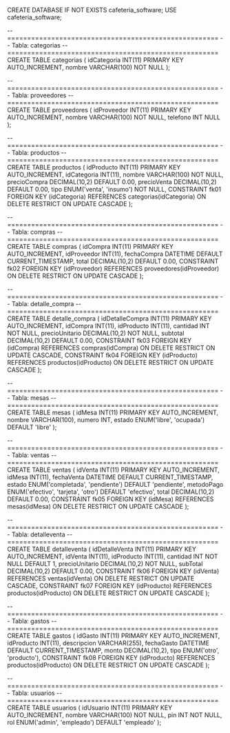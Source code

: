 CREATE DATABASE IF NOT EXISTS cafeteria_software;
USE cafeteria_software;

-- =====================================================
-- Tabla: categorias
-- =====================================================
CREATE TABLE categorias (
    idCategoria INT(11) PRIMARY KEY AUTO_INCREMENT,
    nombre VARCHAR(100) NOT NULL
);

-- =====================================================
-- Tabla: proveedores
-- =====================================================
CREATE TABLE proveedores (
    idProveedor INT(11) PRIMARY KEY AUTO_INCREMENT,
    nombre VARCHAR(100) NOT NULL,
    telefono INT NULL
);

-- =====================================================
-- Tabla: productos
-- =====================================================
CREATE TABLE productos (
    idProducto INT(11) PRIMARY KEY AUTO_INCREMENT,
    idCategoria INT(11),
    nombre VARCHAR(100) NOT NULL,
    precioCompra DECIMAL(10,2) DEFAULT 0.00,
    precioVenta DECIMAL(10,2) DEFAULT 0.00,
    tipo ENUM('venta', 'insumo') NOT NULL,
    CONSTRAINT fk01 FOREIGN KEY (idCategoria) REFERENCES categorias(idCategoria)
        ON DELETE RESTRICT ON UPDATE CASCADE
);

-- =====================================================
-- Tabla: compras
-- =====================================================
CREATE TABLE compras (
    idCompra INT(11) PRIMARY KEY AUTO_INCREMENT,
    idProveedor INT(11),
    fechaCompra DATETIME DEFAULT CURRENT_TIMESTAMP,
    total DECIMAL(10,2) DEFAULT 0.00,
    CONSTRAINT fk02 FOREIGN KEY (idProveedor) REFERENCES proveedores(idProveedor)
        ON DELETE RESTRICT ON UPDATE CASCADE
);

-- =====================================================
-- Tabla: detalle_compra
-- =====================================================
CREATE TABLE detalle_compra (
    idDetalleCompra INT(11) PRIMARY KEY AUTO_INCREMENT,
    idCompra INT(11),
    idProducto INT(11),
    cantidad INT NOT NULL,
    precioUnitario DECIMAL(10,2) NOT NULL,
    subtotal DECIMAL(10,2) DEFAULT 0.00,
    CONSTRAINT fk03 FOREIGN KEY (idCompra) REFERENCES compras(idCompra)
        ON DELETE RESTRICT ON UPDATE CASCADE,
    CONSTRAINT fk04 FOREIGN KEY (idProducto) REFERENCES productos(idProducto)
        ON DELETE RESTRICT ON UPDATE CASCADE
);

-- =====================================================
-- Tabla: mesas
-- =====================================================
CREATE TABLE mesas (
    idMesa INT(11) PRIMARY KEY AUTO_INCREMENT,
    nombre VARCHAR(100),
    numero INT,
    estado ENUM('libre', 'ocupada') DEFAULT 'libre'
);

-- =====================================================
-- Tabla: ventas
-- =====================================================
CREATE TABLE ventas (
    idVenta INT(11) PRIMARY KEY AUTO_INCREMENT,
    idMesa INT(11),
    fechaVenta DATETIME DEFAULT CURRENT_TIMESTAMP,
    estado ENUM('completada', 'pendiente') DEFAULT 'pendiente',
    metodoPago ENUM('efectivo', 'tarjeta', 'otro') DEFAULT 'efectivo',
    total DECIMAL(10,2) DEFAULT 0.00,
    CONSTRAINT fk05 FOREIGN KEY (idMesa) REFERENCES mesas(idMesa)
        ON DELETE RESTRICT ON UPDATE CASCADE
);

-- =====================================================
-- Tabla: detalleventa
-- =====================================================
CREATE TABLE detalleventa (
    idDetalleVenta INT(11) PRIMARY KEY AUTO_INCREMENT,
    idVenta INT(11),
    idProducto INT(11),
    cantidad INT NOT NULL DEFAULT 1,
    precioUnitario DECIMAL(10,2) NOT NULL,
    subTotal DECIMAL(10,2) DEFAULT 0.00,
    CONSTRAINT fk06 FOREIGN KEY (idVenta) REFERENCES ventas(idVenta)
        ON DELETE RESTRICT ON UPDATE CASCADE,
    CONSTRAINT fk07 FOREIGN KEY (idProducto) REFERENCES productos(idProducto)
        ON DELETE RESTRICT ON UPDATE CASCADE
);

-- =====================================================
-- Tabla: gastos
-- =====================================================
CREATE TABLE gastos (
    idGasto INT(11) PRIMARY KEY AUTO_INCREMENT,
    idProducto INT(11),
    descripcion VARCHAR(255),
    fechaGasto DATETIME DEFAULT CURRENT_TIMESTAMP,
    monto DECIMAL(10,2),
    tipo ENUM('otro', 'producto'),
    CONSTRAINT fk08 FOREIGN KEY (idProducto) REFERENCES productos(idProducto)
        ON DELETE RESTRICT ON UPDATE CASCADE
);

-- =====================================================
-- Tabla: usuarios
-- =====================================================
CREATE TABLE usuarios (
    idUsuario INT(11) PRIMARY KEY AUTO_INCREMENT,
    nombre VARCHAR(100) NOT NULL,
    pin INT NOT NULL,
    rol ENUM('admin', 'empleado') DEFAULT 'empleado'
);